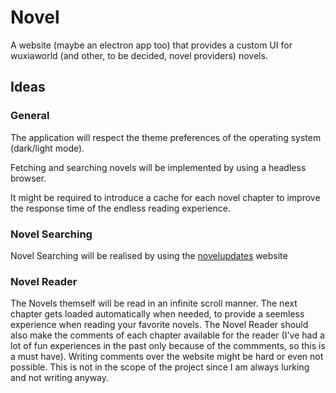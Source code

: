 # Novel
A website (maybe an electron app too) that provides a custom UI for wuxiaworld (and other, to be decided, novel providers) novels.

## Ideas

### General

The application will respect the theme preferences of the operating system (dark/light mode).

Fetching and searching novels will be implemented by using a headless browser. 

It might be required to introduce a cache for each novel chapter to improve the response time of the endless reading experience.

### Novel Searching

Novel Searching will be realised by using the [novelupdates](https://novelupdates.com) website

### Novel Reader

The Novels themself will be read in an infinite scroll manner. 
The next chapter gets loaded automatically when needed, to provide a seemless experience when reading your favorite novels.
The Novel Reader should also make the comments of each chapter available for the reader (I've had a lot of fun experiences in the past only because of the commments, so this is a must have).
Writing comments over the website might be hard or even not possible. This is not in the scope of the project since I am always lurking and not writing anyway.
